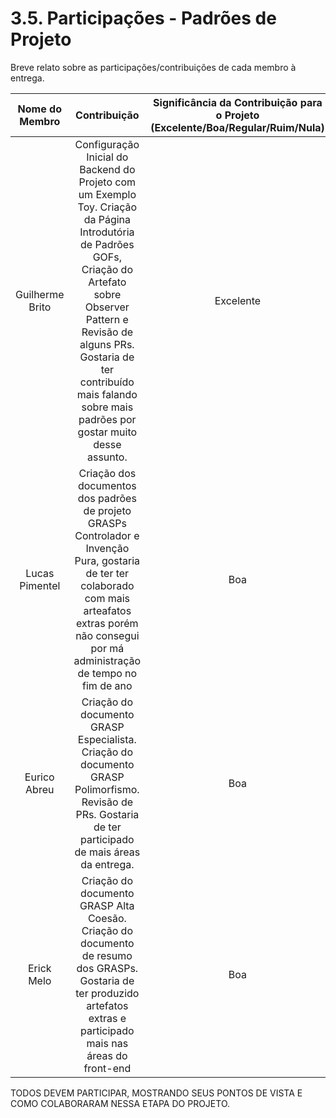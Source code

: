 # 3.5. Participações - Padrões de Projeto

Breve relato sobre as participações/contribuições de cada membro à entrega.

| Nome do Membro  |                                                                                                                                  Contribuição                                                                                                                                  | Significância da Contribuição para o Projeto (Excelente/Boa/Regular/Ruim/Nula) |
| :-------------: | :----------------------------------------------------------------------------------------------------------------------------------------------------------------------------------------------------------------------------------------------------------------------------: | :----------------------------------------------------------------------------: |
| Guilherme Brito | Configuração Inicial do Backend do Projeto com um Exemplo Toy. Criação da Página Introdutória de Padrões GOFs, Criação do Artefato sobre Observer Pattern e Revisão de alguns PRs. Gostaria de ter contribuído mais falando sobre mais padrões por gostar muito desse assunto. |                                   Excelente                                    |
| Lucas Pimentel  |                                   Criação dos documentos dos padrões de projeto GRASPs Controlador e Invenção Pura, gostaria de ter ter colaborado com mais arteafatos extras porém não consegui por má administração de tempo no fim de ano                                   |                                      Boa                                       |
|  Eurico Abreu   |                                                            Criação do documento GRASP Especialista. Criação do documento GRASP Polimorfismo. Revisão de PRs. Gostaria de ter participado de mais áreas da entrega.                                                             |                                      Boa                                       |
|  Erick Melo   |                                                            Criação do documento GRASP Alta Coesão. Criação do documento de resumo dos GRASPs. Gostaria de ter produzido artefatos extras e participado mais nas áreas do front-end                                                            |                                      Boa                                       |

TODOS DEVEM PARTICIPAR, MOSTRANDO SEUS PONTOS DE VISTA E COMO COLABORARAM NESSA ETAPA DO PROJETO.
